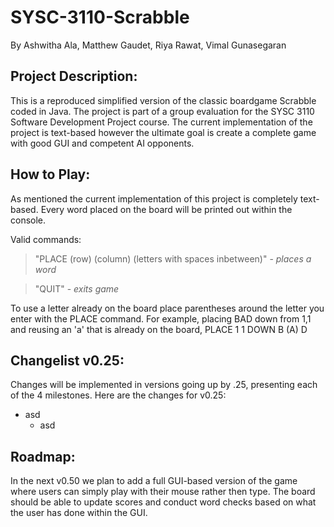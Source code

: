 # SYSC-3110-Scrabble
By Ashwitha Ala, Matthew Gaudet, Riya Rawat, Vimal Gunasegaran

## Project Description:
This is a reproduced simplified version of the classic boardgame Scrabble coded in Java. The project is part of a group evaluation for the SYSC 3110 Software Development Project course. The current implementation of the project is text-based however the ultimate goal is create a complete game with good GUI and competent AI opponents.

## How to Play:
As mentioned the current implementation of this project is completely text-based. Every word placed on the board will be printed out within the console.

Valid commands:
> "PLACE (row) (column) (letters with spaces inbetween)" - *places a word* 

> "QUIT" - *exits game*

To use a letter already on the board place parentheses around the letter you enter with the PLACE command. For example, placing BAD down from 1,1 and reusing an 'a' that is already on the board, PLACE 1 1 DOWN B (A) D

## Changelist v0.25:
Changes will be implemented in versions going up by .25, presenting each of the 4 milestones. Here are the changes for v0.25:

- asd
  - asd


## Roadmap:
In the next v0.50 we plan to add a full GUI-based version of the game where users can simply play with their mouse rather then type. The board should be able to update scores and conduct word checks based on what the user has done within the GUI.
